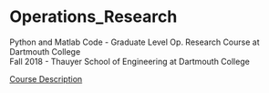 # Operations_Research

Python and Matlab Code - Graduate Level Op. Research Course at Dartmouth College <br>
Fall 2018 - Thauyer School of Engineering at Dartmouth College <br>

[Course Description](https://engineering.dartmouth.edu/academics/courses/engg103)


